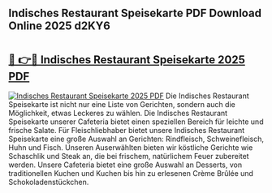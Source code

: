 ## Indisches Restaurant Speisekarte PDF Download Online 2025 d2KY6

# <h2><a href="http://gca8ivl.nevu.top/?p=Indisches+Restaurant+Speisekarte">🔗 👉🔴 Indisches Restaurant Speisekarte 2025 PDF</a></h2>

[![Indisches Restaurant Speisekarte 2025 PDF](https://i.imgur.com/dBaPXMq.png)](http://gca8ivl.nevu.top/?p=Indisches+Restaurant+Speisekarte)
Die Indisches Restaurant Speisekarte ist nicht nur eine Liste von Gerichten, sondern auch die Möglichkeit, etwas Leckeres zu wählen. Die Indisches Restaurant Speisekarte unserer Cafeteria bietet einen speziellen Bereich für leichte und frische Salate. Für Fleischliebhaber bietet unsere Indisches Restaurant Speisekarte eine große Auswahl an Gerichten: Rindfleisch, Schweinefleisch, Huhn und Fisch. Unseren Auserwählten bieten wir köstliche Gerichte wie Schaschlik und Steak an, die bei frischem, natürlichem Feuer zubereitet werden. Unsere Cafeteria bietet eine große Auswahl an Desserts, von traditionellen Kuchen und Kuchen bis hin zu erlesenen Crème Brûlée und Schokoladenstückchen.
